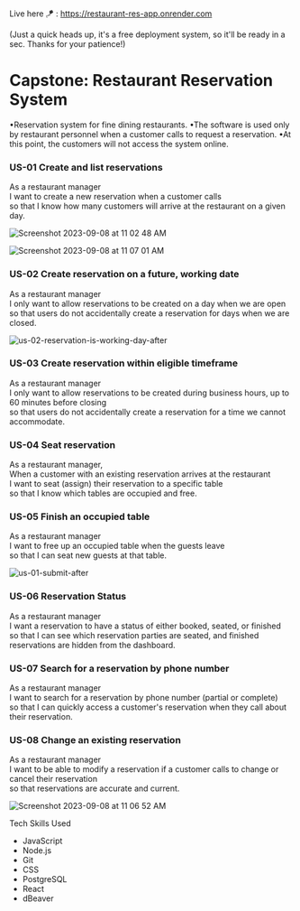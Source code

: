 
Live here 🪁 : https://restaurant-res-app.onrender.com 

(Just a quick heads up, it's a free deployment system, so it'll be ready in a sec. Thanks for your patience!)

# Capstone: Restaurant Reservation System

•Reservation system for fine dining restaurants.
•The software is used only by restaurant personnel when a customer calls to request a reservation.
•At this point, the customers will not access the system online.



### US-01 Create and list reservations

As a restaurant manager<br/>
I want to create a new reservation when a customer calls<br/>
so that I know how many customers will arrive at the restaurant on a given day.

![Screenshot 2023-09-08 at 11 02 48 AM](https://github.com/catherinealdana/reservation_app_project/assets/107443079/29e7ba16-595f-4a85-9fa9-fc3413d5e86d)

![Screenshot 2023-09-08 at 11 07 01 AM](https://github.com/catherinealdana/reservation_app_project/assets/107443079/a97280c9-8c6a-4b78-979f-8164a599195e)


### US-02 Create reservation on a future, working date

As a restaurant manager<br/>
I only want to allow reservations to be created on a day when we are open<br/>
so that users do not accidentally create a reservation for days when we are closed.<br/>

![us-02-reservation-is-working-day-after](https://github.com/catherinealdana/reservation_app_project/assets/107443079/10aefe0d-3e34-4fa2-9d83-79a32c30d23e)


### US-03 Create reservation within eligible timeframe

As a restaurant manager<br/>
I only want to allow reservations to be created during business hours, up to 60 minutes before closing<br/>
so that users do not accidentally create a reservation for a time we cannot accommodate.


### US-04 Seat reservation

As a restaurant manager, <br/>
When a customer with an existing reservation arrives at the restaurant<br/>
I want to seat (assign) their reservation to a specific table<br/>
so that I know which tables are occupied and free.

### US-05 Finish an occupied table

As a restaurant manager<br/>
I want to free up an occupied table when the guests leave<br/>
so that I can seat new guests at that table.<br/>


![us-01-submit-after](https://github.com/catherinealdana/reservation_app_project/assets/107443079/9b40a59b-9aa5-4006-97a5-78407f74e110)




### US-06 Reservation Status

As a restaurant manager<br/>
I want a reservation to have a status of either booked, seated, or finished<br/>
so that I can see which reservation parties are seated, and finished reservations are hidden from the dashboard.

### US-07 Search for a reservation by phone number

As a restaurant manager<br/>
I want to search for a reservation by phone number (partial or complete)<br/>
so that I can quickly access a customer's reservation when they call about their reservation.<br/>

### US-08 Change an existing reservation

As a restaurant manager<br/>
I want to be able to modify a reservation if a customer calls to change or cancel their reservation<br/>
so that reservations are accurate and current.

![Screenshot 2023-09-08 at 11 06 52 AM](https://github.com/catherinealdana/reservation_app_project/assets/107443079/603c4699-c52c-4e73-b3ea-9e24b314c4ce)

Tech Skills Used 

* JavaScript
* Node.js
* Git
* CSS
* PostgreSQL
* React
* dBeaver
  

